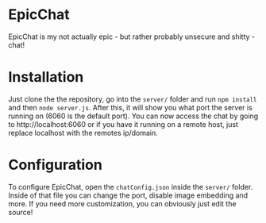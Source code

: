 # EpicChat
EpicChat is my not actually epic - but rather probably unsecure and shitty - chat!

# Installation
Just clone the the repository, go into the `server/` folder and run `npm install` and then `node server.js`. After this, it will show you what port the server is running on (6060 is the default port). You can
now access the chat by going to http://localhost:6060 or if you have it running on a remote host, just replace localhost with the remotes ip/domain.

# Configuration
To configure EpicChat, open the `chatConfig.json` inside the `server/` folder. Inside of that file you can change the port, disable image embedding and more. If you need more customization, you can obviously just edit the source!
